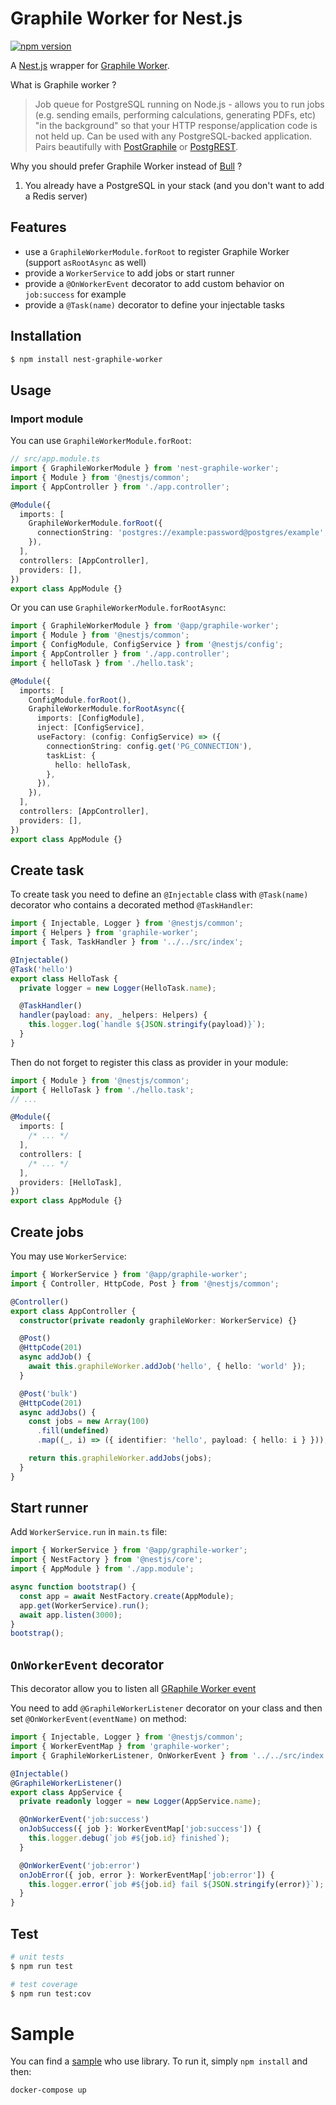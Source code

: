 # Graphile Worker for Nest.js

[![npm version](https://badge.fury.io/js/nestjs-graphile-worker.svg)](https://badge.fury.io/js/nestjs-graphile-worker)

A [Nest.js](https://github.com/nestjs/nest) wrapper for [Graphile Worker](https://github.com/graphile/worker).

What is Graphile worker ?

> Job queue for PostgreSQL running on Node.js - allows you to run jobs (e.g. sending emails, performing calculations, generating PDFs, etc) "in the background" so that your HTTP response/application code is not held up. Can be used with any PostgreSQL-backed application. Pairs beautifully with [PostGraphile](https://www.graphile.org/postgraphile/) or [PostgREST](http://postgrest.org/).

Why you should prefer Graphile Worker instead of [Bull](https://github.com/nestjs/bull) ?

1. You already have a PostgreSQL in your stack (and you don't want to add a Redis server)

## Features

- use a `GraphileWorkerModule.forRoot` to register Graphile Worker (support `asRootAsync` as well)
- provide a `WorkerService` to add jobs or start runner
- provide a `@OnWorkerEvent` decorator to add custom behavior on `job:success` for example
- provide a `@Task(name)` decorator to define your injectable tasks

## Installation

```bash
$ npm install nest-graphile-worker
```

## Usage

### Import module

You can use `GraphileWorkerModule.forRoot`:

```ts
// src/app.module.ts
import { GraphileWorkerModule } from 'nest-graphile-worker';
import { Module } from '@nestjs/common';
import { AppController } from './app.controller';

@Module({
  imports: [
    GraphileWorkerModule.forRoot({
      connectionString: 'postgres://example:password@postgres/example',
    }),
  ],
  controllers: [AppController],
  providers: [],
})
export class AppModule {}
```

Or you can use `GraphileWorkerModule.forRootAsync`:

```ts
import { GraphileWorkerModule } from '@app/graphile-worker';
import { Module } from '@nestjs/common';
import { ConfigModule, ConfigService } from '@nestjs/config';
import { AppController } from './app.controller';
import { helloTask } from './hello.task';

@Module({
  imports: [
    ConfigModule.forRoot(),
    GraphileWorkerModule.forRootAsync({
      imports: [ConfigModule],
      inject: [ConfigService],
      useFactory: (config: ConfigService) => ({
        connectionString: config.get('PG_CONNECTION'),
        taskList: {
          hello: helloTask,
        },
      }),
    }),
  ],
  controllers: [AppController],
  providers: [],
})
export class AppModule {}
```

## Create task

To create task you need to define an `@Injectable` class with `@Task(name)` decorator who contains a decorated method `@TaskHandler`:

```ts
import { Injectable, Logger } from '@nestjs/common';
import { Helpers } from 'graphile-worker';
import { Task, TaskHandler } from '../../src/index';

@Injectable()
@Task('hello')
export class HelloTask {
  private logger = new Logger(HelloTask.name);

  @TaskHandler()
  handler(payload: any, _helpers: Helpers) {
    this.logger.log(`handle ${JSON.stringify(payload)}`);
  }
}
```

Then do not forget to register this class as provider in your module:

```ts
import { Module } from '@nestjs/common';
import { HelloTask } from './hello.task';
// ...

@Module({
  imports: [
    /* ... */
  ],
  controllers: [
    /* ... */
  ],
  providers: [HelloTask],
})
export class AppModule {}
```

## Create jobs

You may use `WorkerService`:

```ts
import { WorkerService } from '@app/graphile-worker';
import { Controller, HttpCode, Post } from '@nestjs/common';

@Controller()
export class AppController {
  constructor(private readonly graphileWorker: WorkerService) {}

  @Post()
  @HttpCode(201)
  async addJob() {
    await this.graphileWorker.addJob('hello', { hello: 'world' });
  }

  @Post('bulk')
  @HttpCode(201)
  async addJobs() {
    const jobs = new Array(100)
      .fill(undefined)
      .map((_, i) => ({ identifier: 'hello', payload: { hello: i } }));

    return this.graphileWorker.addJobs(jobs);
  }
}
```

## Start runner

Add `WorkerService.run` in `main.ts` file:

```ts
import { WorkerService } from '@app/graphile-worker';
import { NestFactory } from '@nestjs/core';
import { AppModule } from './app.module';

async function bootstrap() {
  const app = await NestFactory.create(AppModule);
  app.get(WorkerService).run();
  await app.listen(3000);
}
bootstrap();
```

## `OnWorkerEvent` decorator

This decorator allow you to listen all [GRaphile Worker event](https://github.com/graphile/worker#workerevents)

You need to add `@GraphileWorkerListener` decorator on your class and then set `@OnWorkerEvent(eventName)` on method:

```ts
import { Injectable, Logger } from '@nestjs/common';
import { WorkerEventMap } from 'graphile-worker';
import { GraphileWorkerListener, OnWorkerEvent } from '../../src/index';

@Injectable()
@GraphileWorkerListener()
export class AppService {
  private readonly logger = new Logger(AppService.name);

  @OnWorkerEvent('job:success')
  onJobSuccess({ job }: WorkerEventMap['job:success']) {
    this.logger.debug(`job #${job.id} finished`);
  }

  @OnWorkerEvent('job:error')
  onJobError({ job, error }: WorkerEventMap['job:error']) {
    this.logger.error(`job #${job.id} fail ${JSON.stringify(error)}`);
  }
}
```

## Test

```bash
# unit tests
$ npm run test

# test coverage
$ npm run test:cov
```

# Sample

You can find a [sample](./sample/) who use library. To run it, simply `npm install` and then:

```sh
docker-compose up
```
